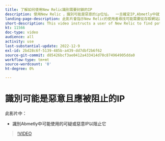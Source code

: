 ```yaml
---
title: 了解如何使用New Relic識別需要封鎖的IP
description: 使用New Relic ，識別可能是惡意的ip位址。  一旦確定IP,Abmetly中就會使用此IP來阻止它訪問應用程式
landing-page-description: 此影片會指示New Relic的使用者尋找可能需要從存取網站遭到封鎖的IP位址。
short-description: This video instructs a user of New Relic to find potential IP addresses that may need to be blocked form accessing the site.
kt: 11566
doc-type: video
audience: all
activity: use
last-substantial-update: 2022-12-9
exl-id: 2bd28c6f-5139-485b-a439-dd7dbf2b6f62
source-git-commit: d85426bcf3ae0412a433414d70c874964905dda0
workflow-type: tm+mt
source-wordcount: '0'
ht-degree: 0%

---
```


# 識別可能是惡意且應被阻止的IP

此影片中：

- 識別Abmetly中可能使用的可疑&#x200B;或惡意IP以阻止它

>[!VIDEO](https://video.tv.adobe.com/v/3412088?quality=12&learn=on)

